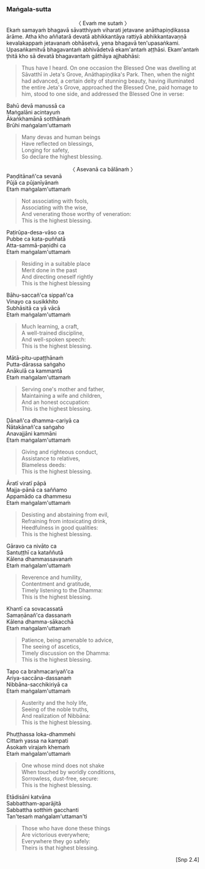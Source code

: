 ### Maṅgala-sutta<a id="mangala-sutta"></a>

<center>
〈 Evaṁ me sutaṁ 〉
</center>
Ekaṁ samayaṁ bhagavā sāvatthiyaṁ viharati jetavane anāthapiṇḍikassa ārāme. Atha kho aññatarā devatā abhikkantāya rattiyā abhikkantavaṇṇā kevalakappaṁ jetavanaṁ obhāsetvā, yena bhagavā ten'upasaṅkami. Upasaṅkamitvā bhagavantaṁ abhivādetvā ekam'antaṁ aṭṭhāsi. Ekam'antaṁ ṭhitā kho sā devatā bhagavantaṁ gāthāya ajjhabhāsi:

<div class="english">

> Thus have I heard. On one occasion the Blessed One was dwelling at Sāvatthī in Jeta's Grove, Anāthapiṇḍika's Park. Then, when the night had advanced, a certain deity of stunning beauty, having illuminated the entire Jeta's Grove, approached the Blessed One, paid homage to him, stood to one side, and addressed the Blessed One in verse:

</div>

Bahū devā manussā ca\
Maṅgalāni acintayuṁ\
Ākaṅkhamānā sotthānaṁ\
Brūhi maṅgalam'uttamaṁ

<div class="english">

> Many devas and human beings\
> Have reflected on blessings,\
> Longing for safety,\
> So declare the highest blessing.

</div>

<center>
〈 Asevanā ca bālānaṁ 〉
</center>
Paṇḍitānañ'ca sevanā<br>
Pūjā ca pūjanīyānaṁ<br>
Etaṁ maṅgalam'uttamaṁ

<div class="english">

> Not associating with fools,\
> Associating with the wise,\
> And venerating those worthy of veneration:\
> This is the highest blessing.

</div>

Paṭirūpa-desa-vāso ca\
Pubbe ca kata-puññatā\
Atta-sammā-paṇidhi ca\
Etaṁ maṅgalam'uttamaṁ

<div class="english">

> Residing in a suitable place\
> Merit done in the past\
> And directing oneself rightly\
> This is the highest blessing

</div>

Bāhu-saccañ'ca sippañ'ca\
Vinayo ca susikkhito\
Subhāsitā ca yā vācā\
Etaṁ maṅgalam'uttamaṁ

<div class="english">

> Much learning, a craft,\
> A well-trained discipline,\
> And well-spoken speech:\
> This is the highest blessing.

</div>

Mātā-pitu-upaṭṭhānaṁ\
Putta-dārassa saṅgaho\
Anākulā ca kammantā\
Etaṁ maṅgalam'uttamaṁ

<div class="english">

> Serving one's mother and father,\
> Maintaining a wife and children,\
> And an honest occupation:\
> This is the highest blessing.

</div>

Dānañ'ca dhamma-cariyā ca\
Ñātakānañ'ca saṅgaho\
Anavajjāni kammāni\
Etaṁ maṅgalam'uttamaṁ

<div class="english">

> Giving and righteous conduct,\
> Assistance to relatives,\
> Blameless deeds:\
> This is the highest blessing.

</div>

Āratī viratī pāpā\
Majja-pānā ca saññamo\
Appamādo ca dhammesu\
Etaṁ maṅgalam'uttamaṁ

<div class="english">

> Desisting and abstaining from evil,\
> Refraining from intoxicating drink,\
> Heedfulness in good qualities:\
> This is the highest blessing.

</div>

Gāravo ca nivāto ca\
Santuṭṭhī ca kataññutā\
Kālena dhammassavanaṁ\
Etaṁ maṅgalam'uttamaṁ

<div class="english">

> Reverence and humility,\
> Contentment and gratitude,\
> Timely listening to the Dhamma:\
> This is the highest blessing.

</div>

Khantī ca sovacassatā\
Samaṇānañ'ca dassanaṁ\
Kālena dhamma-sākacchā\
Etaṁ maṅgalam'uttamaṁ

<div class="english">

> Patience, being amenable to advice,\
> The seeing of ascetics,\
> Timely discussion on the Dhamma:\
> This is the highest blessing.

</div>

Tapo ca brahmacariyañ'ca\
Ariya-saccāna-dassanaṁ\
Nibbāna-sacchikiriyā ca\
Etaṁ maṅgalam'uttamaṁ

<div class="english">

> Austerity and the holy life,\
> Seeing of the noble truths,\
> And realization of Nibbāna:\
> This is the highest blessing.

</div>

Phuṭṭhassa loka-dhammehi\
Cittaṁ yassa na kampati\
Asokaṁ virajaṁ khemaṁ\
Etaṁ maṅgalam'uttamaṁ

<div class="english">

> One whose mind does not shake\
> When touched by worldly conditions,\
> Sorrowless, dust-free, secure:\
> This is the highest blessing.

</div>

Etādisāni katvāna\
Sabbattham-aparājitā\
Sabbattha sotthiṁ gacchanti\
Tan'tesaṁ maṅgalam'uttaman'ti

<div class="english">

> Those who have done these things\
> Are victorious everywhere;\
> Everywhere they go safely:\
> Theirs is that highest blessing.

</div>

<p style="text-align:right;">[Snp 2.4]</p>
